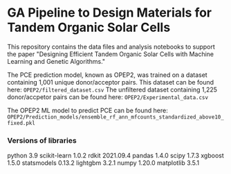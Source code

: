 # GA Pipeline to Design Materials for Tandem Organic Solar Cells

This repository contains the data files and analysis notebooks to support the paper "Designing Efficient Tandem Organic Solar Cells with Machine Learning and Genetic Algorithms."

The PCE prediction model, known as OPEP2, was trained on a dataset containing 1,001 unique donor/acceptor pairs. This dataset can be found here: `OPEP2/filtered_dataset.csv`
The unfiltered dataset containing 1,225 donor/accpetor pairs can be found here: `OPEP2/Experimental_data.csv` 


The OPEP2 ML model to predict PCE can be found here: `OPEP2/Prediction_models/ensemble_rf_ann_mfcounts_standardized_above10_fixed.pkl`


### Versions of libraries
python 3.9
scikit-learn 1.0.2
rdkit 2021.09.4
pandas 1.4.0
scipy 1.7.3
xgboost 1.5.0
statsmodels 0.13.2
lightgbm 3.2.1
numpy 1.20.0
matplotlib 3.5.1
